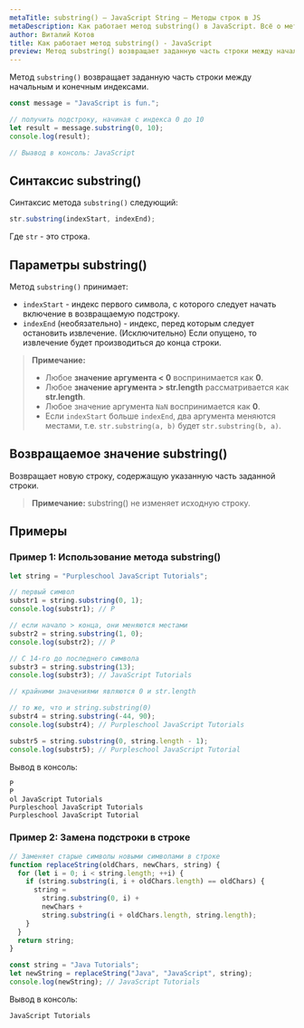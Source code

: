 ```yaml
---
metaTitle: substring() – JavaScript String – Методы строк в JS
metaDescription: Как работает метод substring() в JavaScript. Всё о методах работы со строками в JavaScript | База знаний PurpleSchool
author: Виталий Котов
title: Как работает метод substring() - JavaScript
preview: Метод substring() возвращает заданную часть строки между начальным и конечным индексами...
---
```


Метод `substring()` возвращает заданную часть строки между начальным и конечным индексами.

```javascript
const message = "JavaScript is fun.";

// получить подстроку, начиная с индекса 0 до 10
let result = message.substring(0, 10);
console.log(result);

// Выавод в консоль: JavaScript
```

## Синтаксис substring()

Синтаксис метода `substring()` следующий:

```javascript
str.substring(indexStart, indexEnd);
```

Где `str` - это строка.

## Параметры substring()

Метод `substring()` принимает:

- `indexStart` - индекс первого символа, с которого следует начать включение в возвращаемую подстроку.
- `indexEnd` (необязательно) - индекс, перед которым следует остановить извлечение. (Исключительно) Если опущено, то извлечение будет производиться до конца строки.

> **Примечание:**
>
> - Любое **значение аргумента < 0** воспринимается как **0**.
> - Любое **значение аргумента > str.length** рассматривается как **str.length**.
> - Любое значение аргумента `NaN` воспринимается как **0**.
> - Если `indexStart` больше `indexEnd`, два аргумента меняются местами, т.е. `str.substring(a, b)` будет `str.substring(b, a)`.

## Возвращаемое значение substring()

Возвращает новую строку, содержащую указанную часть заданной строки.

> **Примечание:** substring() не изменяет исходную строку.

## Примеры

### Пример 1: Использование метода substring()

```javascript
let string = "Purpleschool JavaScript Tutorials";

// первый символ
substr1 = string.substring(0, 1);
console.log(substr1); // P

// если начало > конца, они меняются местами
substr2 = string.substring(1, 0);
console.log(substr2); // P

// С 14-го до последнего символа
substr3 = string.substring(13);
console.log(substr3); // JavaScript Tutorials

// крайними значениями являются 0 и str.length

// то же, что и string.substring(0)
substr4 = string.substring(-44, 90);
console.log(substr4); // Purpleschool JavaScript Tutorials

substr5 = string.substring(0, string.length - 1);
console.log(substr5); // Purpleschool JavaScript Tutorial
```

Вывод в консоль:

```
P
P
ol JavaScript Tutorials
Purpleschool JavaScript Tutorials
Purpleschool JavaScript Tutorial
```

### Пример 2: Замена подстроки в строке

```javascript
// Заменяет старые символы новыми символами в строке
function replaceString(oldChars, newChars, string) {
  for (let i = 0; i < string.length; ++i) {
    if (string.substring(i, i + oldChars.length) == oldChars) {
      string =
        string.substring(0, i) +
        newChars +
        string.substring(i + oldChars.length, string.length);
    }
  }
  return string;
}

const string = "Java Tutorials";
let newString = replaceString("Java", "JavaScript", string);
console.log(newString); // JavaScript Tutorials
```

Вывод в консоль:

```
JavaScript Tutorials
```
